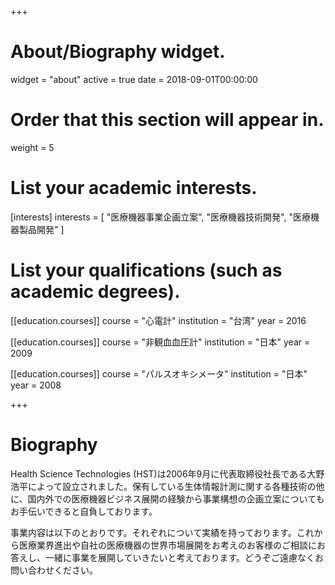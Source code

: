 +++
# About/Biography widget.
widget = "about"
active = true
date = 2018-09-01T00:00:00

# Order that this section will appear in.
weight = 5

# List your academic interests.
[interests]
  interests = [
    "医療機器事業企画立案",
    "医療機器技術開発",
    "医療機器製品開発"
  ]

# List your qualifications (such as academic degrees).
[[education.courses]]
  course = "心電計"
  institution = "台湾"
  year = 2016

[[education.courses]]
  course = "非観血血圧計"
  institution = "日本"
  year = 2009

[[education.courses]]
  course = "パルスオキシメータ"
  institution = "日本"
  year = 2008
 
+++

# Biography

Health Science Technologies (HST)は2006年9月に代表取締役社長である大野浩平によって設立されました。保有している生体情報計測に関する各種技術の他に、国内外での医療機器ビジネス展開の経験から事業構想の企画立案についてもお手伝いできると自負しております。

事業内容は以下のとおりです。それぞれについて実績を持っております。これから医療業界進出や自社の医療機器の世界市場展開をお考えのお客様のご相談にお答えし、一緒に事業を展開していきたいと考えております。どうぞご遠慮なくお問い合わせください。
